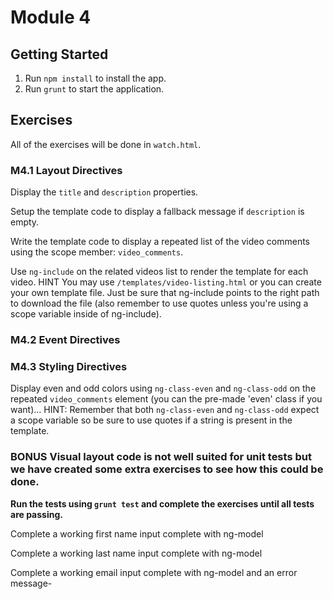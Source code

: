 # Module 4

## Getting Started
1. Run `npm install` to install the app.
2. Run `grunt` to start the application.

## Exercises

All of the exercises will be done in `watch.html`.

### M4.1 Layout Directives
Display the `title` and `description` properties.

Setup the template code to display a fallback message if `description` is empty.

Write the template code to display a repeated list of the video comments using the scope member: `video_comments`.

Use `ng-include` on the related videos list to render the template for each video.
HINT You may use `/templates/video-listing.html` or you can create your own template file. Just be sure that ng-include points to the right path to download the file (also remember to use quotes unless you're using a scope variable inside of ng-include).

### M4.2 Event Directives

### M4.3 Styling Directives
Display even and odd colors using `ng-class-even` and `ng-class-odd` on the repeated `video_comments` element (you can the pre-made 'even' class if you want)...
HINT: Remember that both `ng-class-even` and `ng-class-odd` expect a scope variable so be sure to use quotes if a string is present in the template.

### BONUS Visual layout code is not well suited for unit tests but we have created some extra exercises to see how this could be done.
**Run the tests using `grunt test` and complete the exercises until all tests are passing.**

Complete a working first name input complete with ng-model

Complete a working last name input complete with ng-model

Complete a working email input complete with ng-model and an error message-

